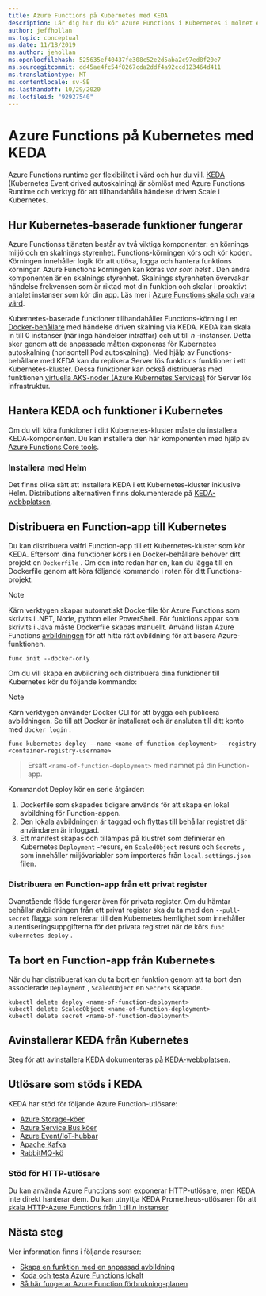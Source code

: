 ```yaml
---
title: Azure Functions på Kubernetes med KEDA
description: Lär dig hur du kör Azure Functions i Kubernetes i molnet eller lokalt med hjälp av KEDA, Kubernetes-baserad händelse driven autoskalning.
author: jeffhollan
ms.topic: conceptual
ms.date: 11/18/2019
ms.author: jehollan
ms.openlocfilehash: 525635ef40437fe308c52e2d5aba2c97ed8f20e7
ms.sourcegitcommit: dd45ae4fc54f8267cda2ddf4a92ccd123464d411
ms.translationtype: MT
ms.contentlocale: sv-SE
ms.lasthandoff: 10/29/2020
ms.locfileid: "92927540"
---
```

# <a name="azure-functions-on-kubernetes-with-keda"></a>Azure Functions på Kubernetes med KEDA

Azure Functions runtime ger flexibilitet i värd och hur du vill.  [KEDA](https://keda.sh) (Kubernetes Event drived autoskalning) är sömlöst med Azure Functions Runtime och verktyg för att tillhandahålla händelse driven Scale i Kubernetes.

## <a name="how-kubernetes-based-functions-work"></a>Hur Kubernetes-baserade funktioner fungerar

Azure Functionss tjänsten består av två viktiga komponenter: en körnings miljö och en skalnings styrenhet.  Functions-körningen körs och kör koden.  Körningen innehåller logik för att utlösa, logga och hantera funktions körningar.  Azure Functions körningen kan köras *var som helst* .  Den andra komponenten är en skalnings styrenhet.  Skalnings styrenheten övervakar händelse frekvensen som är riktad mot din funktion och skalar i proaktivt antalet instanser som kör din app.  Läs mer i [Azure Functions skala och vara värd](functions-scale.md).

Kubernetes-baserade funktioner tillhandahåller Functions-körning i en [Docker-behållare](functions-create-function-linux-custom-image.md) med händelse driven skalning via KEDA.  KEDA kan skala in till 0 instanser (när inga händelser inträffar) och ut till *n* -instanser. Detta sker genom att de anpassade måtten exponeras för Kubernetes autoskalning (horisontell Pod autoskalning).  Med hjälp av Functions-behållare med KEDA kan du replikera Server lös funktions funktioner i ett Kubernetes-kluster.  Dessa funktioner kan också distribueras med funktionen [virtuella AKS-noder (Azure Kubernetes Services)](../aks/virtual-nodes-cli.md) för Server lös infrastruktur.

## <a name="managing-keda-and-functions-in-kubernetes"></a>Hantera KEDA och funktioner i Kubernetes

Om du vill köra funktioner i ditt Kubernetes-kluster måste du installera KEDA-komponenten. Du kan installera den här komponenten med hjälp av [Azure Functions Core tools](functions-run-local.md).

### <a name="installing-with-helm"></a>Installera med Helm

Det finns olika sätt att installera KEDA i ett Kubernetes-kluster inklusive Helm.  Distributions alternativen finns dokumenterade på [KEDA-webbplatsen](https://keda.sh/docs/1.4/deploy/).

## <a name="deploying-a-function-app-to-kubernetes"></a>Distribuera en Function-app till Kubernetes

Du kan distribuera valfri Function-app till ett Kubernetes-kluster som kör KEDA.  Eftersom dina funktioner körs i en Docker-behållare behöver ditt projekt en `Dockerfile` .  Om den inte redan har en, kan du lägga till en Dockerfile genom att köra följande kommando i roten för ditt Functions-projekt:

> [!NOTE]
> Kärn verktygen skapar automatiskt Dockerfile för Azure Functions som skrivits i .NET, Node, python eller PowerShell. För funktions appar som skrivits i Java måste Dockerfile skapas manuellt. Använd listan Azure Functions [avbildningen](https://github.com/Azure/azure-functions-docker) för att hitta rätt avbildning för att basera Azure-funktionen.

```cli
func init --docker-only
```

Om du vill skapa en avbildning och distribuera dina funktioner till Kubernetes kör du följande kommando:

> [!NOTE]
> Kärn verktygen använder Docker CLI för att bygga och publicera avbildningen. Se till att Docker är installerat och är ansluten till ditt konto med `docker login` .

```cli
func kubernetes deploy --name <name-of-function-deployment> --registry <container-registry-username>
```

> Ersätt `<name-of-function-deployment>` med namnet på din Function-app.

Kommandot Deploy kör en serie åtgärder:
1. Dockerfile som skapades tidigare används för att skapa en lokal avbildning för Function-appen.
2. Den lokala avbildningen är taggad och flyttas till behållar registret där användaren är inloggad.
3. Ett manifest skapas och tillämpas på klustret som definierar en Kubernetes `Deployment` -resurs, en `ScaledObject` resurs och `Secrets` , som innehåller miljövariabler som importeras från `local.settings.json` filen.

### <a name="deploying-a-function-app-from-a-private-registry"></a>Distribuera en Function-app från ett privat register

Ovanstående flöde fungerar även för privata register.  Om du hämtar behållar avbildningen från ett privat register ska du ta med den `--pull-secret` flagga som refererar till den Kubernetes hemlighet som innehåller autentiseringsuppgifterna för det privata registret när de körs `func kubernetes deploy` .

## <a name="removing-a-function-app-from-kubernetes"></a>Ta bort en Function-app från Kubernetes

När du har distribuerat kan du ta bort en funktion genom att ta bort den associerade `Deployment` , `ScaledObject` en `Secrets` skapade.

```cli
kubectl delete deploy <name-of-function-deployment>
kubectl delete ScaledObject <name-of-function-deployment>
kubectl delete secret <name-of-function-deployment>
```

## <a name="uninstalling-keda-from-kubernetes"></a>Avinstallerar KEDA från Kubernetes

Steg för att avinstallera KEDA dokumenteras [på KEDA-webbplatsen](https://keda.sh/docs/1.4/deploy/).

## <a name="supported-triggers-in-keda"></a>Utlösare som stöds i KEDA

KEDA har stöd för följande Azure Function-utlösare:

* [Azure Storage-köer](functions-bindings-storage-queue.md)
* [Azure Service Bus köer](functions-bindings-service-bus.md)
* [Azure Event/IoT-hubbar](functions-bindings-event-hubs.md)
* [Apache Kafka](https://github.com/azure/azure-functions-kafka-extension)
* [RabbitMQ-kö](https://github.com/azure/azure-functions-rabbitmq-extension)

### <a name="http-trigger-support"></a>Stöd för HTTP-utlösare

Du kan använda Azure Functions som exponerar HTTP-utlösare, men KEDA inte direkt hanterar dem.  Du kan utnyttja KEDA Prometheus-utlösaren för att [skala HTTP-Azure Functions från 1 till *n* instanser](https://dev.to/anirudhgarg_99/scale-up-and-down-a-http-triggered-function-app-in-kubernetes-using-keda-4m42).

## <a name="next-steps"></a>Nästa steg
Mer information finns i följande resurser:

* [Skapa en funktion med en anpassad avbildning](functions-create-function-linux-custom-image.md)
* [Koda och testa Azure Functions lokalt](functions-develop-local.md)
* [Så här fungerar Azure Function förbrukning-planen](functions-scale.md)
